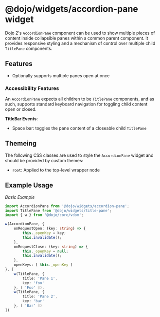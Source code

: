 # @dojo/widgets/accordion-pane widget

Dojo 2's `AccordionPane` component can be used to show multiple pieces of content inside collapsible panes within a common parent component. It provides responsive styling and a mechanism of control over multiple child `TitlePane` components.

## Features

- Optionally supports multiple panes open at once

### Accessibility Features

An `AccordionPane` expects all children to be `TitlePane` components, and as such, supports standard keyboard navigation for toggling child content open or closed.

**TitleBar Events**:

- Space bar: toggles the pane content of a closeable child `TitlePane`

## Themeing

The following CSS classes are used to style the `AccordionPane` widget and should be provided by custom themes:

- `root`: Applied to the top-level wrapper node

## Example Usage

*Basic Example*
```typescript
import AccordionPane from '@dojo/widgets/accordion-pane';
import TitlePane from '@dojo/widgets/title-pane';
import { w } from '@dojo/core/vdom';

w(AccordionPane, {
	onRequestOpen: (key: string) => {
		this._openKey = key;
		this.invalidate();
	},
	onRequestClose: (key: string) => {
		this._openKey = null;
		this.invalidate();
	},
	openKeys: [ this._openKey ]
}, [
	w(TitlePane, {
		title: 'Pane 1',
		key: 'foo'
	}, [ 'Foo' ]),
	w(TitlePane, {
		title: 'Pane 2',
		key: 'bar'
	}, [ 'Bar' ])
])
```
